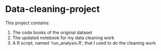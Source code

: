 # Data-cleaning-project
This project contains:
1. The code books of the original dataset
2. The updated notebook for my data cleaning work
3. A R script, named 'run_analysis.R', that I used to do the cleaning work
